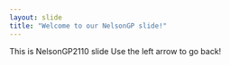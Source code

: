 ```yaml
---
layout: slide
title: "Welcome to our NelsonGP slide!"
---
```

This is NelsonGP2110 slide
Use the left arrow to go back!
